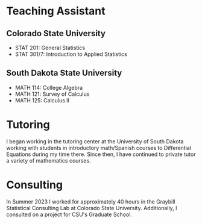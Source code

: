 # Teaching Assistant
## Colorado State University
- STAT 201: General Statistics
- STAT 301/7: Introduction to Applied Statistics
## South Dakota State University
- MATH 114: College Algebra
- MATH 121: Survey of Calculus
- MATH 125: Calculus II

# Tutoring
I began working in the tutoring center at the University of South Dakota working with students in introductory math/Spanish courses to Differential Equations during my time there. Since then, I have continued to private tutor a variety of mathematics courses.

# Consulting
In Summer 2023 I worked for approximately 40 hours in the Graybill Statistical Consulting Lab at Colorado State University. Additionally, I consulted on a project for CSU's Graduate School.
